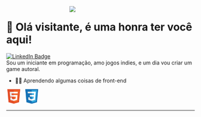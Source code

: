 <img src = "giphy.gif" width = "335px" align = "right">

# 🌌 Olá visitante, é uma honra ter você aqui!
 <div id="badges">
  <a href = "https://linkedin.com/in/otávio-ribeiro-8b57582b8/">
    <img src="https://img.shields.io/badge/LinkedIn-blue?style=for-the-badge&logo=linkedin&logoColor=white" alt="LinkedIn Badge"/>
  </a>
 </div>
Sou um iniciante em programação, amo jogos indies, e um dia vou criar um game autoral.

- 👨‍💻 Aprendendo algumas coisas de front-end

<div>
   <img src="https://github.com/devicons/devicon/blob/master/icons/html5/html5-original.svg" title="HTML5" alt="HTML" width="40" height="40"/>&nbsp;
  <img src="https://github.com/devicons/devicon/blob/master/icons/css3/css3-original.svg" title="CSS3" alt="CSS3" width="40" height="40"/>&nbsp;
</div>

---
